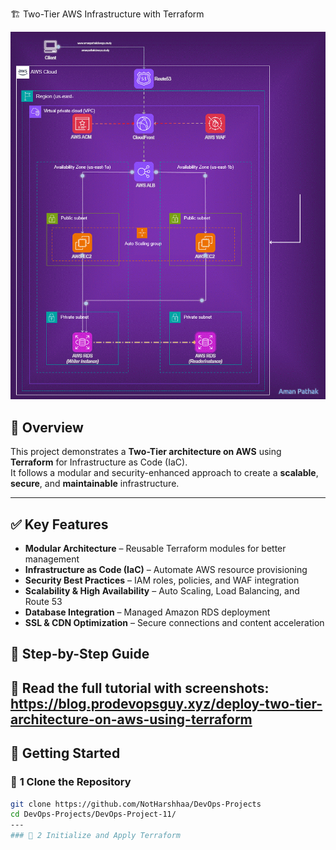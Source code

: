 🏗️ Two-Tier AWS Infrastructure with Terraform 

![AWS Infrastructure Diagram](https://github.com/fareedmohamed11/Two-Tier-AWS-Infrastructure-with-Terraform/blob/55d3e1fce84631ccc7a94cffb0b8d421e32a5546/68747470733a2f2f696d6775722e636f6d2f583464474267362e676966.gif)

## 📌 Overview

This project demonstrates a **Two-Tier architecture on AWS** using **Terraform** for Infrastructure as Code (IaC).  
It follows a modular and security-enhanced approach to create a **scalable**, **secure**, and **maintainable** infrastructure.

---

## ✅ Key Features

- **Modular Architecture** – Reusable Terraform modules for better management
- **Infrastructure as Code (IaC)** – Automate AWS resource provisioning
- **Security Best Practices** – IAM roles, policies, and WAF integration
- **Scalability & High Availability** – Auto Scaling, Load Balancing, and Route 53
- **Database Integration** – Managed Amazon RDS deployment
- **SSL & CDN Optimization** – Secure connections and content acceleration

 ## 📖 Step-by-Step Guide
 📌 Read the full tutorial with screenshots:
 https://blog.prodevopsguy.xyz/deploy-two-tier-architecture-on-aws-using-terraform 
---

## 🚀 Getting Started

### 🔗 **1 Clone the Repository**

```bash
git clone https://github.com/NotHarshhaa/DevOps-Projects
cd DevOps-Projects/DevOps-Project-11/
---
### 🧱 2 Initialize and Apply Terraform





